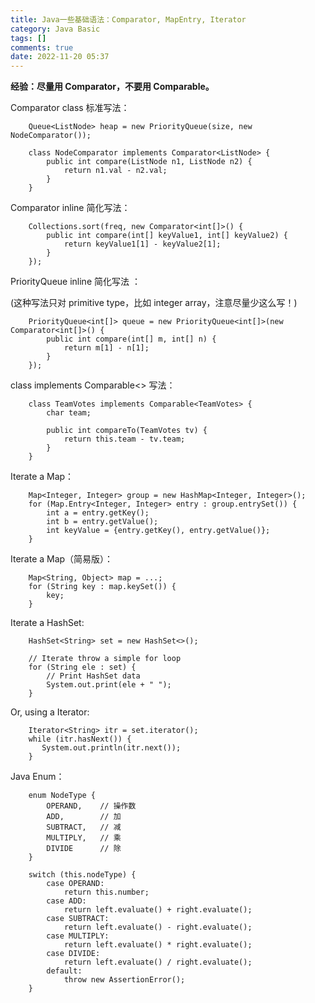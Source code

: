 ```yaml
---
title: Java一些基础语法：Comparator, MapEntry, Iterator
category: Java Basic
tags: []
comments: true
date: 2022-11-20 05:37
---
```


**经验：尽量用 Comparator，不要用 Comparable。**

Comparator class 标准写法：

```
    Queue<ListNode> heap = new PriorityQueue(size, new NodeComparator());

    class NodeComparator implements Comparator<ListNode> {
        public int compare(ListNode n1, ListNode n2) {
            return n1.val - n2.val;
        }
    }
```

Comparator inline 简化写法：

```
    Collections.sort(freq, new Comparator<int[]>() {
    	public int compare(int[] keyValue1, int[] keyValue2) {
    		return keyValue1[1] - keyValue2[1];
    	}
    });
```

PriorityQueue inline 简化写法 ：

(这种写法只对 primitive type，比如 integer array，注意尽量少这么写！)

```
    PriorityQueue<int[]> queue = new PriorityQueue<int[]>(new Comparator<int[]>() {
    	public int compare(int[] m, int[] n) {
    		return m[1] - n[1];
    	}
    });
```

class implements Comparable<> 写法：

```
    class TeamVotes implements Comparable<TeamVotes> {
        char team;

        public int compareTo(TeamVotes tv) {
            return this.team - tv.team;
        }
    }
```

Iterate a Map：

```
    Map<Integer, Integer> group = new HashMap<Integer, Integer>();
    for (Map.Entry<Integer, Integer> entry : group.entrySet()) {
    	int a = entry.getKey();
    	int b = entry.getValue();
    	int keyValue = {entry.getKey(), entry.getValue()};
    }
```

Iterate a Map（简易版）：

```
    Map<String, Object> map = ...;
    for (String key : map.keySet()) {
    	key;
    }
```

Iterate a HashSet:

```
    HashSet<String> set = new HashSet<>();

    // Iterate throw a simple for loop
    for (String ele : set) {
    	// Print HashSet data
    	System.out.print(ele + " ");
    }
```

Or, using a Iterator:

```
    Iterator<String> itr = set.iterator();
    while (itr.hasNext()) {
       System.out.println(itr.next());
    }
```

Java Enum：

```
    enum NodeType {
        OPERAND,    // 操作数
        ADD,        // 加
        SUBTRACT,   // 减
        MULTIPLY,   // 乘
        DIVIDE      // 除
    }

    switch (this.nodeType) {
        case OPERAND:
            return this.number;
        case ADD:
            return left.evaluate() + right.evaluate();
        case SUBTRACT:
            return left.evaluate() - right.evaluate();
        case MULTIPLY:
            return left.evaluate() * right.evaluate();
        case DIVIDE:
            return left.evaluate() / right.evaluate();
        default:
            throw new AssertionError();
    }
```
